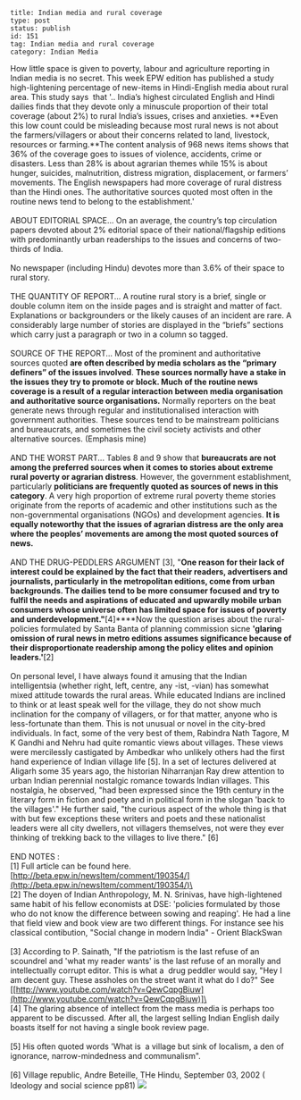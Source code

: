 ~~~~ 
title: Indian media and rural coverage
type: post
status: publish
id: 151
tag: Indian media and rural coverage
category: Indian Media
~~~~

How little space is given to poverty, labour and agriculture reporting
in Indian media is no secret. This week EPW edition has published a
study high-lightening percentage of new-items in Hindi-English media
about rural area. This study says  that '.. India’s highest circulated
English and Hindi dailies finds that they devote only a minuscule
proportion of their total coverage (about 2%) to rural India’s issues,
crises and anxieties. **Even this low count could be misleading because
most rural news is not about the farmers/villagers or about their
concerns related to land, livestock, resources or farming.**The content
analysis of 968 news items shows that 36% of the coverage goes to issues
of violence, accidents, crime or disasters. Less than 28% is about
agrarian themes while 15% is about hunger, suicides, malnutrition,
distress migration, displacement, or farmers’ movements. The English
newspapers had more coverage of rural distress than the Hindi ones. The
a­uthoritative sources quoted most often in the routine news tend to
belong to the establishment.'\
\
ABOUT EDITORIAL SPACE... On an average, the country’s top circulation
papers devoted about 2% editorial space of their national/flagship
editions with predominantly urban readerships to the issues and concerns
of two-thirds of India.\
\
No newspaper (including Hindu) devotes more than 3.6% of their space to
rural story.\
\
THE QUANTITY OF REPORT... A routine rural story is a brief, single or
double column item on the inside pages and is straight and matter of
fact. Explanations or backgrounders or the likely causes of an incident
are rare. A considerably large number of stories are displayed in the
“briefs” sections which carry just a paragraph or two in a column so
tagged.\
\
SOURCE OF THE REPORT... Most of the prominent and authoritative sources
quoted **are often described by media scholars as the “primary definers”
of the i­ssues involved**. **These sources normally have a stake in the
issues they try to promote or block. Much of the routine news coverage
is a result of a regular interaction between media organisation and
authoritative source organisations.** Normally reporters on the beat
generate news through regular and institutionalised i­nteraction with
government authorities. These sources tend to be mainstream politicians
and bureaucrats, and sometimes the civil society activists and other
alternative sources. (Emphasis mine)\
\
AND THE WORST PART... Tables 8 and 9 show that **bureaucrats are not
among the preferred sources when it comes to stories about extreme rural
poverty or agrarian distress**. However, the government establishment,
particularly **politicians are frequently quoted as sources of news in
this category**. A very high proportion of extreme rural poverty theme
stories originate from the reports of academic and other institutions
such as the non-governmental organisations (NGOs) and development
agencies. **It is equally noteworthy that the issues of agrarian
distress are the only area where the peoples’ movements are among the
most quoted sources of news.**\
\
AND THE DRUG-PEDDLERS ARGUMENT [3], "**One reason for their lack of
interest could be explained by the fact that their readers, advertisers
and journalists, particularly in the metropolitan editions, come from
urban backgrounds. The dailies tend to be more consumer focused and try
to fulfil the needs and aspirations of educated and upwardly mobile
urban consumers whose universe often has limited space for issues of
poverty and underdevelopment."**[4]****Now the question arises about the
rural-policies formulated by Santa Banta of planning commission sicne
**'glaring omission of rural news in metro editions assumes significance
because of their disproportionate readership among the policy elites and
opinion leaders.'**[2]\
\
On personal level, I have always found it amusing that the Indian
intelligentsia (whether right, left, centre, any -ist, -vian) has
somewhat mixed attitude towards the rural areas. While educated Indians
are inclined to think or at least speak well for the village, they do
not show much inclination for the company of villagers, or for that
matter, anyone who is less-fortunate than them. This is not unusual or
novel in the city-bred individuals. In fact, some of the very best of
them, Rabindra Nath Tagore, M K Gandhi and Nehru had quite romantic
views about villages. These views were mercilessly castigated by
Ambedkar who unlikely others had the first hand experience of Indian
village life [5]. In a set of lectures delivered at Aligarh some 35
years ago, the historian Niharranjan Ray drew attention to urban Indian
perennial nostalgic romance towards Indian villages. This nostalgia, he
observed, "had been expressed since the 19th century in the literary
form in fiction and poety and in political form in the slogan 'back to
the villages'." He further said, "the curious aspect of the whole thing
is that with but few exceptions these writers and poets and these
nationalist leaders were all city dwellers, not villagers themselves,
not were they ever thinking of trekking back to the villages to live
there." [6]\
\
END NOTES : \
[1] Full article can be found here.
[http://beta.epw.in/newsItem/comment/190354/](http://beta.epw.in/newsItem/comment/190354/)\
\
[2] The doyen of Indian Anthropology, M. N. Srinivas, have
high-lightened same habit of his fellow economists at DSE: 'policies
formulated by those who do not know the difference between sowing and
reaping'. He had a line that field view and book view are two different
things. For instance see his classical contibution, "Social change in
modern India" - Orient BlackSwan \
\
[3] According to P. Sainath, "If the patriotism is the last refuse of an
scoundrel and 'what my reader wants' is the last refuse of an morally
and intellectually corrupt editor. This is what a  drug peddler would
say, "Hey I am decent guy. These assholes on the street want it what do
I do?" See
[[http://www.youtube.com/watch?v=QewCqpgBiuw](http://www.youtube.com/watch?v=QewCqpgBiuw)]\
\
[4] The glaring absence of intellect from the mass media is perhaps too
apparent to be discussed. After all, the largest selling Indian English
daily boasts itself for not having a single book review page.\
\
[5] His often quoted words 'What is  a village but sink of localism, a
den of ignorance, narrow-mindedness and communalism".\
\
[6] Village republic, Andre Beteille, THe Hindu, September 03, 2002 (
Ideology and social science pp81)
![](https://blogger.googleusercontent.com/tracker/3794193585985230867-6488110136119097911?l=dilawarsays.blogspot.com)
